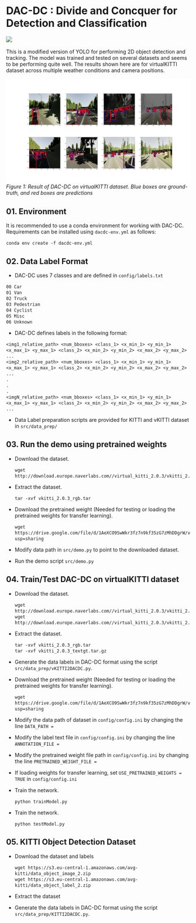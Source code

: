 # DAC-DC : Divide and Concquer for Detection and Classification

![](media/dac-dc.gif)

This is a modified version of YOLO for performing 2D object detection and tracking. The model was trained and tested on several datasets and seems to be performing quite well. The results shown here are for virtualKITTI dataset across multiple weather conditions and camera positions.

![](media/result.png)
*Figure 1: Result of DAC-DC on virtualKITTI dataset. Blue boxes are ground-truth, and red boxes are predictions*

## 01. Environment  

It is recommended to use a conda environment for working with DAC-DC. Requirements can be installed using ```dacdc-env.yml``` as follows:

 ```
 conda env create -f dacdc-env.yml
 ```

## 02. Data Label Format

 - DAC-DC uses 7 classes and are defined in ```config/labels.txt```
  ```
  00 Car
  01 Van
  02 Truck
  03 Pedestrian
  04 Cyclist
  05 Misc
  06 Unknown
  ```  

 - DAC-DC defines labels in the following format:
  ```
  <img1_relative_path> <num_bboxes> <class_1> <x_min_1> <y_min_1> <x_max_1> <y_max_1> <class_2> <x_min_2> <y_min_2> <x_max_2> <y_max_2> ...
  <img2_relative_path> <num_bboxes> <class_1> <x_min_1> <y_min_1> <x_max_1> <y_max_1> <class_2> <x_min_2> <y_min_2> <x_max_2> <y_max_2> ...
  .
  .
  .
  <imgN_relative_path> <num_bboxes> <class_1> <x_min_1> <y_min_1> <x_max_1> <y_max_1> <class_2> <x_min_2> <y_min_2> <x_max_2> <y_max_2> ...
  ```

 - Data Label preparation scripts are provided for KITTI and vKITTI dataset in ```src/data_prep/```

## 03. Run the demo using pretrained weights  

 - Download the dataset. 
    ```
    wget http://download.europe.naverlabs.com//virtual_kitti_2.0.3/vkitti_2.0.3_rgb.tar
    ```

 - Extract the dataset. 
    ```
    tar -xvf vkitti_2.0.3_rgb.tar
    ``` 

 - Download the pretrained weight (Needed for testing or loading the pretrained weights for transfer learning). 
    ```
    wget https://drive.google.com/file/d/1AeXCO9SwWkr3fz7n9kf35zG7zMhDDgrW/view?usp=sharing
    ```

 - Modify data path in ```src/demo.py``` to point to the downloaded dataset.

 - Run the demo script ```src/demo.py```

## 04. Train/Test DAC-DC on virtualKITTI dataset

 - Download the dataset. 
    ```
    wget http://download.europe.naverlabs.com//virtual_kitti_2.0.3/vkitti_2.0.3_rgb.tar
    wget http://download.europe.naverlabs.com//virtual_kitti_2.0.3/vkitti_2.0.3_textgt.tar.gz
    ```

 - Extract the dataset. 
    ```
    tar -xvf vkitti_2.0.3_rgb.tar
    tar -xvf vkitti_2.0.3_textgt.tar.gz
    ```

 - Generate the data labels in DAC-DC format using the script ```src/data_prep/vKITTI2DACDC.py```.  

 - Download the pretrained weight (Needed for testing or loading the pretrained weights for transfer learning). 
    ```
    wget https://drive.google.com/file/d/1AeXCO9SwWkr3fz7n9kf35zG7zMhDDgrW/view?usp=sharing
    ```

 - Modify the data path of dataset in ```config/config.ini``` by changing the line ```DATA_PATH = ``` 

 - Modify the label text file in ```config/config.ini``` by changing the line ```ANNOTATION_FILE = ```

 - Modify the pretrained weight file path in ```config/config.ini``` by changing the line ```PRETRAINED_WEIGHT_FILE = ``` 

 - If loading weights for transfer learning, set ```USE_PRETRAINED_WEIGHTS = TRUE``` in ```config/config.ini```

 - Train the network. 
    ```
    python trainModel.py
    ```

 - Train the network. 
    ```
    python testModel.py
    ```

## 05. KITTI Object Detection Dataset

 - Download the dataset and labels
   ```
   wget https://s3.eu-central-1.amazonaws.com/avg-kitti/data_object_image_2.zip
   wget https://s3.eu-central-1.amazonaws.com/avg-kitti/data_object_label_2.zip
   ```

 - Extract the dataset

 - Generate the data labels in DAC-DC format using the script ```src/data_prep/KITTI2DACDC.py```.  